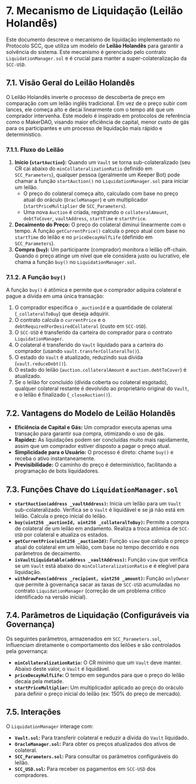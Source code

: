 # 7. Mecanismo de Liquidação (Leilão Holandês)

Este documento descreve o mecanismo de liquidação implementado no Protocolo SCC, que utiliza um modelo de **Leilão Holandês** para garantir a solvência do sistema. Este mecanismo é gerenciado pelo contrato `LiquidationManager.sol` e é crucial para manter a super-colateralização da `SCC-USD`.

## 7.1. Visão Geral do Leilão Holandês

O Leilão Holandês inverte o processo de descoberta de preço em comparação com um leilão inglês tradicional. Em vez de o preço subir com lances, ele começa alto e decai linearmente com o tempo até que um comprador intervenha. Este modelo é inspirado em protocolos de referência como o MakerDAO, visando maior eficiência de capital, menor custo de gás para os participantes e um processo de liquidação mais rápido e determinístico.

### 7.1.1. Fluxo do Leilão

1.  **Início (`startAuction`):** Quando um `Vault` se torna sub-colateralizado (seu CR cai abaixo do `minCollateralizationRatio` definido em `SCC_Parameters`), qualquer pessoa (geralmente um Keeper Bot) pode chamar a função `startAuction()` no `LiquidationManager.sol` para iniciar um leilão.
    *   O preço do colateral começa alto, calculado com base no preço atual do oráculo (`OracleManager`) e um multiplicador (`startPriceMultiplier` de `SCC_Parameters`).
    *   Uma nova `Auction` é criada, registrando o `collateralAmount`, `debtToCover`, `vaultAddress`, `startTime` e `startPrice`.
2.  **Decaimento do Preço:** O preço do colateral diminui linearmente com o tempo. A função `getCurrentPrice()` calcula o preço atual com base no `startTime` do leilão e no `priceDecayHalfLife` (definido em `SCC_Parameters`).
3.  **Compra (`buy`):** Um participante (comprador) monitora o leilão off-chain. Quando o preço atinge um nível que ele considera justo ou lucrativo, ele chama a função `buy()` no `LiquidationManager.sol`.

### 7.1.2. A Função `buy()`

A função `buy()` é atômica e permite que o comprador adquira colateral e pague a dívida em uma única transação:

1.  O comprador especifica o `_auctionId` e a quantidade de colateral (`_collateralToBuy`) que deseja adquirir.
2.  O contrato calcula o `currentPrice` e o `debtRequiredForDesiredCollateral` (custo em `SCC-USD`).
3.  O `SCC-USD` é transferido da carteira do comprador para o contrato `LiquidationManager`.
4.  O colateral é transferido do `Vault` liquidado para a carteira do comprador (usando `vault.transferCollateralTo()`).
5.  O estado do `Vault` é atualizado, reduzindo sua dívida (`vault.reduceDebt()`).
6.  O estado do leilão (`auction.collateralAmount` e `auction.debtToCover`) é atualizado.
7.  Se o leilão for concluído (dívida coberta ou colateral esgotado), qualquer colateral restante é devolvido ao proprietário original do `Vault`, e o leilão é finalizado (`_closeAuction()`).

## 7.2. Vantagens do Modelo de Leilão Holandês

*   **Eficiência de Capital e Gás:** Um comprador executa apenas uma transação para garantir sua compra, otimizando o uso de gás.
*   **Rapidez:** As liquidações podem ser concluídas muito mais rapidamente, assim que um comprador estiver disposto a pagar o preço atual.
*   **Simplicidade para o Usuário:** O processo é direto: chame `buy()` e receba o ativo instantaneamente.
*   **Previsibilidade:** O caminho do preço é determinístico, facilitando a programação de bots liquidadores.

## 7.3. Funções Chave do `LiquidationManager.sol`

*   **`startAuction(address _vaultAddress)`:** Inicia um leilão para um `Vault` sub-colateralizado. Verifica se o `Vault` é liquidável e se já não está em leilão. Calcula o preço inicial do leilão.
*   **`buy(uint256 _auctionId, uint256 _collateralToBuy)`:** Permite a compra de colateral de um leilão em andamento. Realiza a troca atômica de `SCC-USD` por colateral e atualiza os estados.
*   **`getCurrentPrice(uint256 _auctionId)`:** Função `view` que calcula o preço atual do colateral em um leilão, com base no tempo decorrido e nos parâmetros de decaimento.
*   **`isVaultLiquidatable(address _vaultAddress)`:** Função `view` que verifica se um `Vault` está abaixo do `minCollateralizationRatio` e é elegível para liquidação.
*   **`withdrawFees(address _recipient, uint256 _amount)`:** Função `onlyOwner` que permite à governança sacar as taxas de `SCC-USD` acumuladas no contrato `LiquidationManager` (correção de um problema crítico identificado na versão inicial).

## 7.4. Parâmetros de Liquidação (Configuráveis via Governança)

Os seguintes parâmetros, armazenados em `SCC_Parameters.sol`, influenciam diretamente o comportamento dos leilões e são controlados pela governança:

*   **`minCollateralizationRatio`:** O CR mínimo que um `Vault` deve manter. Abaixo deste valor, o `Vault` é liquidável.
*   **`priceDecayHalfLife`:** O tempo em segundos para que o preço do leilão decaia pela metade.
*   **`startPriceMultiplier`:** Um multiplicador aplicado ao preço do oráculo para definir o preço inicial do leilão (ex: 150% do preço de mercado).

## 7.5. Interações

O `LiquidationManager` interage com:

*   **`Vault.sol`:** Para transferir colateral e reduzir a dívida do `Vault` liquidado.
*   **`OracleManager.sol`:** Para obter os preços atualizados dos ativos de colateral.
*   **`SCC_Parameters.sol`:** Para consultar os parâmetros configuráveis do leilão.
*   **`SCC_USD.sol`:** Para receber os pagamentos em `SCC-USD` dos compradores.
